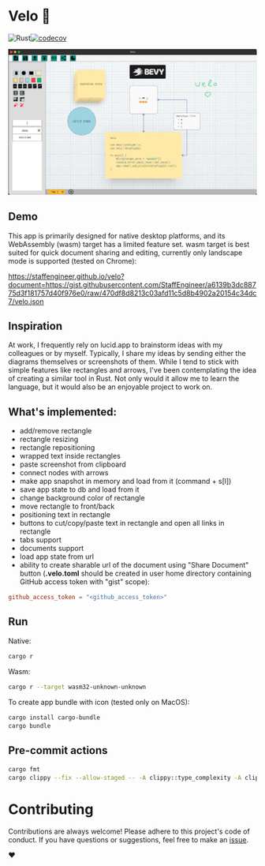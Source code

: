 # Velo 🚵 
![Rust](https://img.shields.io/badge/Rust-lang-000000.svg?style=flat&logo=rust)[![codecov](https://codecov.io/gh/StaffEngineer/velo/branch/main/graph/badge.svg?token=QGEKLM6ZDF)](https://codecov.io/gh/StaffEngineer/velo)

![alt text](velo.png "Velo")

## Demo

This app is primarily designed for native desktop platforms, and its
WebAssembly (wasm) target has a limited feature set. wasm target is best
suited for quick document sharing and editing, currently only landscape
mode is supported (tested on Chrome):

[<https://staffengineer.github.io/velo?document=https://gist.githubusercontent.com/StaffEngineer/a6139b3dc88775d3f181757d40f976e0/raw/470df8d8213c03afd11c5d8b4902a20154c34dc7/velo.json>](https://staffengineer.github.io/velo?document=https://gist.githubusercontent.com/StaffEngineer/a6139b3dc88775d3f181757d40f976e0/raw/470df8d8213c03afd11c5d8b4902a20154c34dc7/velo.json)

## Inspiration

At work, I frequently rely on lucid.app to brainstorm ideas with my
colleagues or by myself. Typically, I share my ideas by sending either
the diagrams themselves or screenshots of them. While I tend to stick
with simple features like rectangles and arrows, I\'ve been
contemplating the idea of creating a similar tool in Rust. Not only
would it allow me to learn the language, but it would also be an
enjoyable project to work on.

## What\'s implemented:

-   add/remove rectangle
-   rectangle resizing
-   rectangle repositioning
-   wrapped text inside rectangles
-   paste screenshot from clipboard
-   connect nodes with arrows
-   make app snapshot in memory and load from it (command + s\[l\])
-   save app state to db and load from it
-   change background color of rectangle
-   move rectangle to front/back
-   positioning text in rectangle
-   buttons to cut/copy/paste text in rectangle and open all links in
    rectangle
-   tabs support
-   documents support
-   load app state from url
-   ability to create sharable url of the document using \"Share
    Document\" button (**.velo.toml** should be created in user home
    directory containing GitHub access token with \"gist\" scope):

```toml
github_access_token = "<github_access_token>"
```

## Run

Native:

```sh
cargo r 
```

Wasm:

```sh
cargo r --target wasm32-unknown-unknown
```

To create app bundle with icon (tested only on MacOS):

```sh
cargo install cargo-bundle
cargo bundle
```

## Pre-commit actions

```sh
cargo fmt
cargo clippy --fix --allow-staged -- -A clippy::type_complexity -A clippy::too_many_arguments
```

# Contributing

Contributions are always welcome! Please adhere to this project\'s code
of conduct. If you have questions or suggestions, feel free to make an
[issue](https://github.com/StaffEngineer/velo/issues).

❤️
